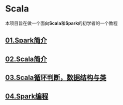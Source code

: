 # Scala
本项目旨在做一个面向**Scala**和**Spark**的初学者的一个教程

## [01.Spark简介](https://github.com/HDZ12/Scala/blob/main/note/01.Spark%E7%AE%80%E4%BB%8B.md)
## [02.Scala简介](https://github.com/HDZ12/Scala/blob/main/note/02.Scala%E7%AE%80%E4%BB%8B.md)
## [03.Scala循环判断，数据结构与类](https://github.com/HDZ12/Scala/blob/main/note/03.Scala%E5%BE%AA%E7%8E%AF%E5%88%A4%E6%96%AD%EF%BC%8C%E6%95%B0%E6%8D%AE%E7%BB%93%E6%9E%84%E4%B8%8E%E7%B1%BB.md)
## [04.Spark编程](https://github.com/HDZ12/Scala/blob/main/note/04.Spark%E7%BC%96%E7%A8%8B.md)
